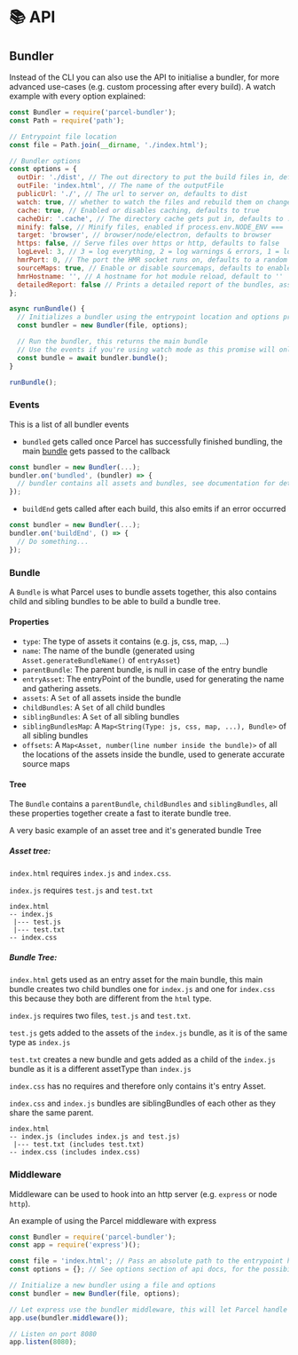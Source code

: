 # 📚 API

## Bundler

Instead of the CLI you can also use the API to initialise a bundler, for more advanced use-cases (e.g. custom processing after every build).
A watch example with every option explained:
```Javascript
const Bundler = require('parcel-bundler');
const Path = require('path');

// Entrypoint file location
const file = Path.join(__dirname, './index.html');

// Bundler options
const options = {
  outDir: './dist', // The out directory to put the build files in, defaults to dist
  outFile: 'index.html', // The name of the outputFile
  publicUrl: './', // The url to server on, defaults to dist
  watch: true, // whether to watch the files and rebuild them on change, defaults to process.env.NODE_ENV !== 'production'
  cache: true, // Enabled or disables caching, defaults to true
  cacheDir: '.cache', // The directory cache gets put in, defaults to .cache
  minify: false, // Minify files, enabled if process.env.NODE_ENV === 'production'
  target: 'browser', // browser/node/electron, defaults to browser
  https: false, // Serve files over https or http, defaults to false
  logLevel: 3, // 3 = log everything, 2 = log warnings & errors, 1 = log errors
  hmrPort: 0, // The port the HMR socket runs on, defaults to a random free port (0 in node.js resolves to a random free port)
  sourceMaps: true, // Enable or disable sourcemaps, defaults to enabled (not supported in minified builds yet)
  hmrHostname: '', // A hostname for hot module reload, default to ''
  detailedReport: false // Prints a detailed report of the bundles, assets, filesizes and times, defaults to false, reports are only printed if watch is disabled
};

async runBundle() {
  // Initializes a bundler using the entrypoint location and options provided
  const bundler = new Bundler(file, options);

  // Run the bundler, this returns the main bundle
  // Use the events if you're using watch mode as this promise will only trigger once and not for every rebuild
  const bundle = await bundler.bundle();
}

runBundle();
```

### Events

This is a list of all bundler events

* `bundled` gets called once Parcel has successfully finished bundling, the main [bundle](#bundle) gets passed to the callback
```Javascript
const bundler = new Bundler(...);
bundler.on('bundled', (bundler) => {
  // bundler contains all assets and bundles, see documentation for details
});
```

* `buildEnd` gets called after each build, this also emits if an error occurred
```Javascript
const bundler = new Bundler(...);
bundler.on('buildEnd', () => {
  // Do something...
});
```

### Bundle

A `Bundle` is what Parcel uses to bundle assets together, this also contains child and sibling bundles to be able to build a bundle tree.

#### Properties

* `type`: The type of assets it contains (e.g. js, css, map, ...)
* `name`: The name of the bundle (generated using `Asset.generateBundleName()` of `entryAsset`)
* `parentBundle`: The parent bundle, is null in case of the entry bundle
* `entryAsset`: The entryPoint of the bundle, used for generating the name and gathering assets.
* `assets`: A `Set` of all assets inside the bundle
* `childBundles`: A `Set` of all child bundles
* `siblingBundles`: A `Set` of all sibling bundles
* `siblingBundlesMap`: A `Map<String(Type: js, css, map, ...), Bundle>` of all sibling bundles
* `offsets`: A `Map<Asset, number(line number inside the bundle)>` of all the locations of the assets inside the bundle, used to generate accurate source maps

#### Tree

The `Bundle` contains a `parentBundle`, `childBundles` and `siblingBundles`, all these properties together create a fast to iterate bundle tree.


A very basic example of an asset tree and it's generated bundle Tree

##### Asset tree:

`index.html` requires `index.js` and `index.css`.

`index.js` requires `test.js` and `test.txt`

```Text
index.html
-- index.js
 |--- test.js
 |--- test.txt
-- index.css
```

##### Bundle Tree:

`index.html` gets used as an entry asset for the main bundle, this main bundle creates two child bundles one for `index.js` and one for `index.css` this because they both are different from the `html` type.

`index.js` requires two files, `test.js` and `test.txt`.

`test.js` gets added to the assets of the `index.js` bundle, as it is of the same type as `index.js`

`test.txt` creates a new bundle and gets added as a child of the `index.js` bundle as it is a different assetType than `index.js`

`index.css` has no requires and therefore only contains it's entry Asset.

`index.css` and `index.js` bundles are siblingBundles of each other as they share the same parent.

```Text
index.html
-- index.js (includes index.js and test.js)
 |--- test.txt (includes test.txt)
-- index.css (includes index.css)
```

### Middleware

Middleware can be used to hook into an http server (e.g. `express` or node `http`).

An example of using the Parcel middleware with express
```Javascript
const Bundler = require('parcel-bundler');
const app = require('express')();

const file = 'index.html'; // Pass an absolute path to the entrypoint here
const options = {}; // See options section of api docs, for the possibilities

// Initialize a new bundler using a file and options
const bundler = new Bundler(file, options);

// Let express use the bundler middleware, this will let Parcel handle every request over your express server
app.use(bundler.middleware());

// Listen on port 8080
app.listen(8080);
```
